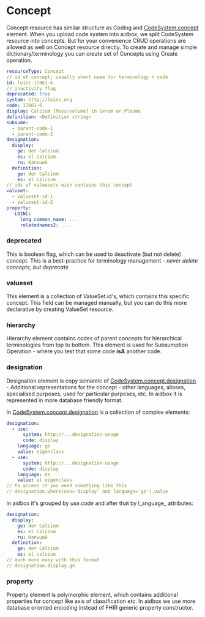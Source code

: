 # Concept

Concept resource has similar structure as Coding and [CodeSystem.concept](https://www.hl7.org/fhir/codesystem-definitions.html#CodeSystem.concept) element. When you upload code system into aidbox, we split CodeSystem resource into concepts. But for your convenience CRUD operations are allowed as well on Concept resource directly. To create and manage simple  dictionary/terminology you can create set of Concepts using Create operation.

```yaml
resourceType: Concept
// id of concept; usually short name for terminology + code
id: loinc-17861-6
// inactivity flag
deprecated: true
system: http://loinc.org
code: 17861-6
display: Calcium [Mass/​volume] in Serum or Plasma	 
definition: <Definition string>
subsume:
  - parent-code-1
  - parent-code-2
designation:
  display:
    ge: der Calcium
    es: el calcium
    ru: Кальций
  definition:
    ge: der Calcium
    es: el calcium
// ids of valuesets wich contains this concept
valuset:
  - valueset-id-1
  - valueset-id-2
property:
   LOINC:
     long_common_name: ...
     relatednames2: ...
```

### deprecated

This is boolean flag, which can be used to deactivate \(but not delete\) concept. This is a best-practice for terminology management - _never delete concepts, but deprecate_

### valueset

This element is a collection of ValueSet.id's, which contains this specific concept. This field can be managed manually, but you can do this more declarative by  creating ValueSet resource.

### hierarchy

Hierarchy element contains codes of parent concepts for hierarchical terminologies from top to bottom. This element is used for Subsumption Operation - where you test that some code **isA** another code.

### designation

Designation element is copy semantic of [CodeSystem.concept.designation](https://www.hl7.org/fhir/codesystem-definitions.html#CodeSystem.concept.designation) - Additional representations for the concept - other languages, aliases, specialised purposes, used for particular purposes, etc. In aidbox it is represented in more database friendly format. 

In  [CodeSystem.concept.designation](https://www.hl7.org/fhir/codesystem-definitions.html#CodeSystem.concept.designation) is a collection of complex elements:

```yaml
designation:
  - use:
      system: http://...designation-usage
      code: display
    language: ge
    value: eigenclass
  - use:
      system: http://...designation-usage
      code: display
    language: es
    value: el eigenclass
// to access it you need something like this
// designation.where(use='display' and language='ge').value
```

In aidbox it's grouped by _use.code_ and after that by l_anguage_ attributes:

```yaml
designation:
  display:
    ge: der Calcium
    es: el calcium
    ru: Кальций
  definition:
    ge: der Calcium
    es: el calcium
// much more easy with this format
// designation.display.ge
```

### property

Property element is polymorphic element, which contains additional properties for concept like axis of classification etc. In aidbox we use more database oriented encoding instead of FHIR generic property constructor.



